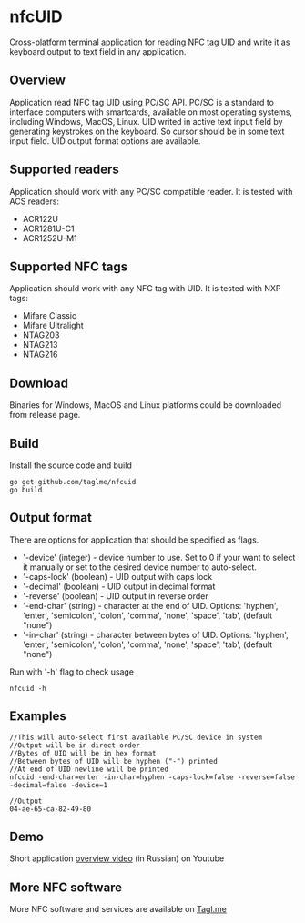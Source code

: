 # nfcUID
Cross-platform terminal application for reading NFC tag UID and write it as keyboard output to text field in any application.

## Overview
Application read NFC tag UID using PC/SC API.
PC/SC is a standard to interface computers with smartcards, available on most operating systems, including Windows, MacOS, Linux.
UID writed in active text input field by generating keystrokes on the keyboard.
So cursor should be in some text input field.
UID output format options are available.

## Supported readers
Application should work with any PC/SC compatible reader. It is tested with ACS readers:
  - ACR122U
  - ACR1281U-C1
  - ACR1252U-M1

## Supported NFC tags
Application should work with any NFC tag with UID. It is tested with NXP tags:
  - Mifare Classic
  - Mifare Ultralight
  - NTAG203
  - NTAG213
  - NTAG216

## Download
Binaries for Windows, MacOS and Linux platforms could be downloaded from release page.

## Build
Install the source code and build
```golang
go get github.com/taglme/nfcuid
go build
```

## Output format

There are options for application that should be specified as flags.

 - '-device' (integer) - device number to use. Set to 0 if your want to select it manually or set to the desired device number to auto-select.
 - '-caps-lock' (boolean) -  UID output with caps lock
 - '-decimal' (boolean) - UID output in decimal format
 - '-reverse' (boolean) - UID output in reverse order
 - '-end-char' (string) - character at the end of UID. Options: 'hyphen', 'enter', 'semicolon', 'colon', 'comma', 'none', 'space', 'tab',  (default "none")
 - '-in-char' (string) - character between bytes of UID. Options: 'hyphen', 'enter', 'semicolon', 'colon', 'comma', 'none', 'space', 'tab',  (default "none")

Run with '-h' flag to check usage
```
nfcuid -h
```

## Examples

```golang
//This will auto-select first available PC/SC device in system
//Output will be in direct order 
//Bytes of UID will be in hex format
//Between bytes of UID will be hyphen ("-") printed
//At end of UID newline will be printed
nfcuid -end-char=enter -in-char=hyphen -caps-lock=false -reverse=false -decimal=false -device=1

//Output 
04-ae-65-ca-82-49-80

```

## Demo
Short application [overview video](https://youtu.be/BSyxhg2iWfA) (in Russian) on Youtube

## More NFC software
More NFC software and services are available on [Tagl.me](https://tagl.me)
